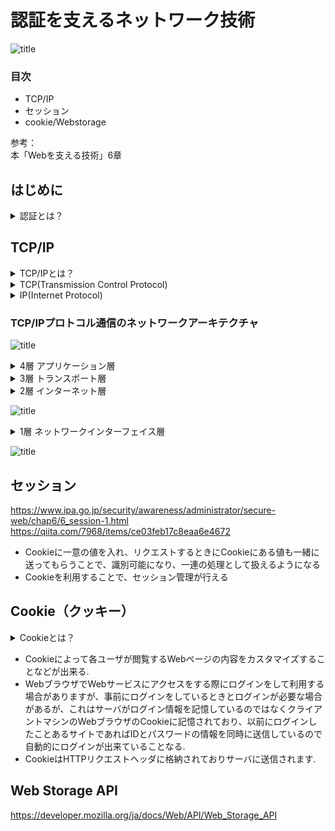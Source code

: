 # 認証を支えるネットワーク技術
![title](https://media0.giphy.com/media/10PNyg7YOcaBQA/giphy.gif?cid=ecf05e47syqs9c3autgdgvctxy7v777ntrvbn6s9eniqw8ld&rid=giphy.gif&ct=g"title")
### 目次  
 - TCP/IP  
 - セッション  
 - cookie/Webstorage  

参考：  
本「Webを支える技術」6章  

## はじめに
<details><summary>認証とは？</summary>   
<p>通信の相手が誰（何）であるかを確認すること</p></details>  

## TCP/IP
<details><summary>TCP/IPとは？</summary>   
<p>コンピュータネットワークにおいて、世界標準的に利用されている通信規則。機器やOSが異なっても共通のプロトコルを用いて通信を成立させるもの</p></details>  
<details><summary>TCP(Transmission Control Protocol)</summary>
<p>送ったデータが相手に届いたか、その都度確認しながら通信するやり方</p>
<p>正確な信号を送信する通信の規格を定めたもの</p>
</details>  
<details><summary>IP(Internet Protocol)</summary>
<p>IPアドレスと呼ばれる数値を付与しその数字を用いて通信先の指定及び呼び出しを行いネットワーク通信を行うこと</p>
</details>  
  
### TCP/IPプロトコル通信のネットワークアーキテクチャ
![title](https://lh3.googleusercontent.com/4YIXyjxwY4Il3nySinfU_LfFs3V74kANNarB1Wz0bh7vo4Wjk4Lzo7CnDKW4012vnD9PQEqEvY4IkP2qjRUmKEOsiCevSkkyLfoCWH0EX3Ha73Bg3RetxKXlc0j0Kg3JtuAzxKihcFauWq881QUyMHh7HPzi3IO66pnQtboyDcqTrKElwr7SpULOMnYsA4EZe2qyI-b5VKfRvJ22aR1XdeBuSfU0FX3q4G39bqzg4iGmdwoMKKouMAtQuB7KdOD__Kd_SeaSD3wJ7TheUuGac54REWDqRKa66vzzYB21cbKraOCHV67IUZpT8D323OLXuSPJ3s6tGbltWNxSkAUrYLrR2_mXoTWi8z39kPZuMY5KMWzZAhPshEwFUagklFUorA9fQFwZ5hw1VH6tsZi1MfB_7q-Pq30Y7DUC7wng8zjIYlMgpmrT70j4SOvVeQC0dG-PARyWMSJAjw_CvjQLKbzSzzj4zRj5ctZ_kuwsnzoKuqRHz7fQr8qW1m0WshesheE3cCTREM1lROGgqa_36xFqrdNvsZ11zG-t7qcZyh32c9cuhwwgtIXijzzzm6v8VfohN2JTJUNoCrDcZWCZjOHcLvqK5p1X1p3HdMUm64VdAgs4a9lHmK3xiNkTeAglBuxbielZQZxtdD_8xxFUHK84djj8G56Pn0vYK35Za7W88W9ZImqAMdvpQpIfaKkGuBZeVffkm3P7FsQ8VUwCCA1v=w1961-h653-no?authuser=1"title")
  
<details><summary>4層 アプリケーション層</summary>   
<p>アプリケーションで扱うデータのフォーマットや手順を決める役割</p>
<p>アプリケーションは基本的には人間が扱うため、文字や画像など人間が認識できるようにデータを表現</p>
<p>主要プロトコル：「HTTP」「SMTP」「POP3」「IMAP4」「DHCP」「DNS」</p>
</details>  
<details><summary>3層 トランスポート層</summary>   
<p>データを適切なアプリケーションに振り分ける役割</p>
<p>最下層からトランスポート層まで正しく機能すると、送信元と宛先のアプリケーション間でデータの送受信ができるようになる</p>
<p>主要プロトコル：TCP , UDP</p>
</details>  
<details><summary>2層 インターネット層</summary>   
<p>複数のネットワーク間のデータ転送を行う役割</p>
<p>ネットワークはたくさんのネットワークが存在し、そこに色々な機器を接続していることで実現</p>
<p>主要プロトコル：「IP」「ICMP」「ARP」</p>
<p>「ルータ」：多数のネットワーク同士を接続してデータ転送を行う</p>  
<p>「ルーティング」：ルータによるネットワーク間のデータ転送</p> 
<p>「エンドツーエンド通信」：ネットワーク間のデータ転送</p>
</details>  

![title](https://lh3.googleusercontent.com/OjHnbXemVc_VxqA7c-Vwht66uW0kuF3UXSV2zcCovKvmSEzP0UKZJzLcp5WXMasrws2xvxSVNvrV-sqaoWS8PfV8pRFR-Mk7vTQ76Lsf6yp-jZoQqV38JzbWLnNYWO49WmFCrKQRPR6pDDk9L6HIumoEGl4JauV61SBtr6WCx-3T-I5ZmSw1xq-knwrOxcaIV3AL7Irys5CQpppv_INOYkHsUl_2YIj3zm0k6MxH4cJq02r5_3Ja9i8UYUdFye65RXkibNi3Xffro-Tf1EkMrXqyKq2iLkcdWDXZnb4vFyvwR1ga-qMpDhi5bmMGepjc_kB1lNWKCFA1aFYXhuDRbbxfECRvB_6BrGMq-Xep3wDHTR95R-8FJsDsSU-DHps1O-HIwoeY19pN4ovMUUUpyMFpfAQf-A0kvGR6q9QQ57soYVwDU-U5QgYzabrUcXVZGsWwu-R53Ohjgkt_wsF5NATaIogjWzNCmQaJg1Ti3aaYNqiFczR1QQHAAOCzOJRaINP7eicHgpcJanmwQ1xBEa_I7keFzdMzTInyZDbg2urPIb4uf7fxP1-OFfWiG-YXNTjlyMlTVUoDl4aYNSTPSUSxGx4OXDNEac4O7eE2SAe8GQg-aq-yIrHmmotES6xdZAkld8tAdkYRh7iLjdytVP_cCMDSef340v1gaJzXJtCl_vKie6uBZjbAG1Dvg127EQ0Fl7-y4Lt2vpv-evv4lfjF=w1900-h555-no?authuser=1"title")  
  
<details><summary>1層 ネットワークインターフェイス層</summary>   
<p>同一のネットワーク内でデータを転送する役割</p>
<p>例)ルータやレイヤ3スイッチで区切られる範囲 or レイヤ2スイッチで構成する範囲</p>
<p>主要プロトコル：有線の「Ethernet（イーサーネット）」, 無線LAN（Wi-Fi) , PPP</p>
</details>  
  
  ![title](https://lh3.googleusercontent.com/eh0KnFTywly7n5foTa_brEjtVV2L7yvfEuI-LDUPb5UU8j4G_oP52T_x4Vu86IJLAHnhjhFRmbolYy7q_sn11xhdxS3wV1ljIM4_kpUI38dc4cUpTn28tl06osx1Q9CRjL638i_ZBw-v2c_TwLjt53H-gcjHw7i3-a5iGRa6k66ZnGicOBfzvkz2Uy06aYgqm3T_2lu22K4YTinCNCkNWTVjpZRTwNysBjwcSIRW0XLR0M2ZGsmjRuZgJcCNIyBHf_SaESIN4Sl5nGZu0hNtEAMbUr3RoPH1Twgz3S3QV0GPfoL9oNgi-njVkvTOqkYebNdAeDTfbn3IFSrALidmArVy68sRDdWpqzMvkXL7Q1PcSviiHCimU81srJmmc-QHH9ZynGx2mjtjxLZo7gvO4ihiY8ivmfXUq5uaxMBGVdoE6gCN561czjv9mrVTVgDIo6EwkXgNGR7UA4B-F3TkvyNRj0OYT0IRlfuPLHZ_emffwhAVLe_THcKcc55Wu81IRXEskp-J4lILj_5qkg3t-h27izaJLRkZvH2bAm2C2LlHGnT-cnxjJWJDHU4s_yRQEroe79vMy3mxGIvaXOih5mYFc65BRiaVZJAGNtJ2RoBRNTi58Z6idt1EukJYz7kUAm8wnh76kfmyMnIk8ar6T5WsjNxte3vtjzMLkGKhgq1qQnyy0Mg2Pw66B0PE0KZSmAPeAQYIIrvZLzAfgiIdxpz3=w2000-h664-no?authuser=1"title")  

## セッション  
https://www.ipa.go.jp/security/awareness/administrator/secure-web/chap6/6_session-1.html  
https://qiita.com/7968/items/ce03feb17c8eaa6e4672

 - Cookieに一意の値を入れ、リクエストするときにCookieにある値も一緒に送ってもらうことで、識別可能になり、一連の処理として扱えるようになる  
 - Cookieを利用することで、セッション管理が行える  

## Cookie（クッキー）  
<details><summary>Cookieとは？</summary>   
<p>WebサーバアプリケーションがWebブラウザに対し特定の情報を保持させておく仕組み</p>
</details>  

 - Cookieによって各ユーザが閲覧するWebページの内容をカスタマイズすることなどが出来る.  
 - WebブラウザでWebサービスにアクセスをする際にログインをして利用する場合がありますが、事前にログインをしているときとログインが必要な場合があるが、これはサーバがログイン情報を記憶しているのではなくクライアントマシンのWebブラウザのCookieに記憶されており、以前にログインしたことあるサイトであればIDとパスワードの情報を同時に送信しているので自動的にログインが出来ていることなる.  
 - CookieはHTTPリクエストヘッダに格納されておりサーバに送信されます.  
  
## Web Storage API
https://developer.mozilla.org/ja/docs/Web/API/Web_Storage_API

